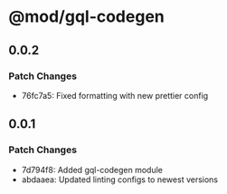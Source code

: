 # @mod/gql-codegen

## 0.0.2

### Patch Changes

- 76fc7a5: Fixed formatting with new prettier config

## 0.0.1

### Patch Changes

- 7d794f8: Added gql-codegen module
- abdaaea: Updated linting configs to newest versions
